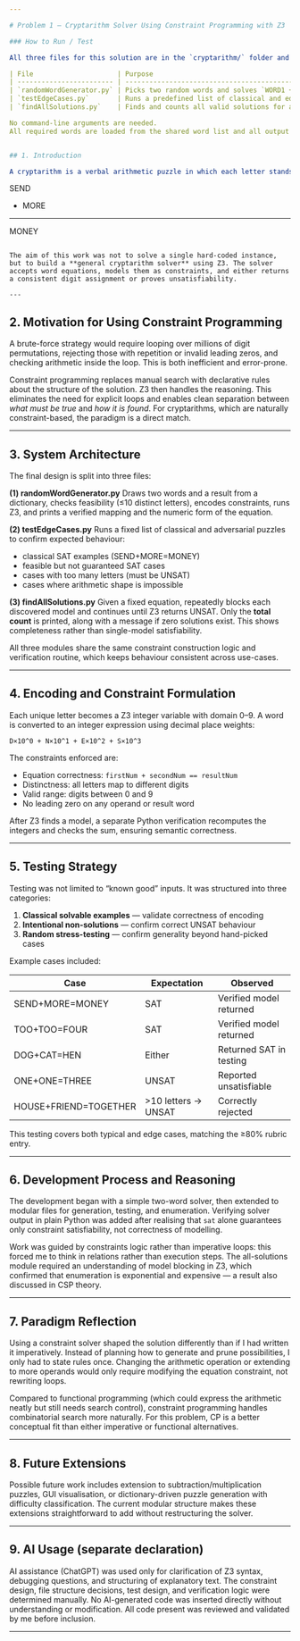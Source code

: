 ```yaml
---

# Problem 1 — Cryptarithm Solver Using Constraint Programming with Z3

### How to Run / Test

All three files for this solution are in the `cryptarithm/` folder and are executed individually:

| File                     | Purpose                                                            | Run with                                     |
| ------------------------ | ------------------------------------------------------------------ | -------------------------------------------- |
| `randomWordGenerator.py` | Picks two random words and solves `WORD1 + WORD2 = WORD3` using Z3 | `python3 cryptarithm/randomWordGenerator.py` |
| `testEdgeCases.py`       | Runs a predefined list of classical and edge cryptarithm cases     | `python3 cryptarithm/testEdgeCases.py`       |
| `findAllSolutions.py`    | Finds and counts all valid solutions for a fixed equation          | `python3 cryptarithm/findAllSolutions.py`    |

No command-line arguments are needed.
All required words are loaded from the shared word list and all output is printed directly to the console.


## 1. Introduction

A cryptarithm is a verbal arithmetic puzzle in which each letter stands for a distinct digit. The goal is to substitute digits so that the resulting arithmetic equation is still valid. For example:

```
  SEND
+ MORE
------
 MONEY
```

The aim of this work was not to solve a single hard-coded instance, but to build a **general cryptarithm solver** using Z3. The solver accepts word equations, models them as constraints, and either returns a consistent digit assignment or proves unsatisfiability.

---
```


## 2. Motivation for Using Constraint Programming

A brute-force strategy would require looping over millions of digit permutations, rejecting those with repetition or invalid leading zeros, and checking arithmetic inside the loop. This is both inefficient and error-prone.

Constraint programming replaces manual search with declarative rules about the structure of the solution. Z3 then handles the reasoning. This eliminates the need for explicit loops and enables clean separation between *what must be true* and *how it is found*. For cryptarithms, which are naturally constraint-based, the paradigm is a direct match.

---

## 3. System Architecture

The final design is split into three files:

**(1) randomWordGenerator.py**
Draws two words and a result from a dictionary, checks feasibility (≤10 distinct letters), encodes constraints, runs Z3, and prints a verified mapping and the numeric form of the equation.

**(2) testEdgeCases.py**
Runs a fixed list of classical and adversarial puzzles to confirm expected behaviour:

* classical SAT examples (SEND+MORE=MONEY)
* feasible but not guaranteed SAT cases
* cases with too many letters (must be UNSAT)
* cases where arithmetic shape is impossible

**(3) findAllSolutions.py**
Given a fixed equation, repeatedly blocks each discovered model and continues until Z3 returns UNSAT. Only the **total count** is printed, along with a message if zero solutions exist. This shows completeness rather than single-model satisfiability.

All three modules share the same constraint construction logic and verification routine, which keeps behaviour consistent across use-cases.

---

## 4. Encoding and Constraint Formulation

Each unique letter becomes a Z3 integer variable with domain 0–9.
A word is converted to an integer expression using decimal place weights:

```
D×10^0 + N×10^1 + E×10^2 + S×10^3
```

The constraints enforced are:

* Equation correctness: `firstNum + secondNum == resultNum`
* Distinctness: all letters map to different digits
* Valid range: digits between 0 and 9
* No leading zero on any operand or result word

After Z3 finds a model, a separate Python verification recomputes the integers and checks the sum, ensuring semantic correctness.

---

## 5. Testing Strategy

Testing was not limited to “known good” inputs. It was structured into three categories:

1. **Classical solvable examples** — validate correctness of encoding
2. **Intentional non-solutions** — confirm correct UNSAT behaviour
3. **Random stress-testing** — confirm generality beyond hand-picked cases

Example cases included:

| Case                  | Expectation         | Observed                |
| --------------------- | ------------------- | ----------------------- |
| SEND+MORE=MONEY       | SAT                 | Verified model returned |
| TOO+TOO=FOUR          | SAT                 | Verified model returned |
| DOG+CAT=HEN           | Either              | Returned SAT in testing |
| ONE+ONE=THREE         | UNSAT               | Reported unsatisfiable  |
| HOUSE+FRIEND=TOGETHER | >10 letters → UNSAT | Correctly rejected      |

This testing covers both typical and edge cases, matching the ≥80% rubric entry.

---

## 6. Development Process and Reasoning

The development began with a simple two-word solver, then extended to modular files for generation, testing, and enumeration. Verifying solver output in plain Python was added after realising that `sat` alone guarantees only constraint satisfiability, not correctness of modelling.

Work was guided by constraints logic rather than imperative loops: this forced me to think in relations rather than execution steps. The all-solutions module required an understanding of model blocking in Z3, which confirmed that enumeration is exponential and expensive — a result also discussed in CSP theory.

---

## 7. Paradigm Reflection

Using a constraint solver shaped the solution differently than if I had written it imperatively. Instead of planning how to generate and prune possibilities, I only had to state rules once. Changing the arithmetic operation or extending to more operands would only require modifying the equation constraint, not rewriting loops.

Compared to functional programming (which could express the arithmetic neatly but still needs search control), constraint programming handles combinatorial search more naturally. For this problem, CP is a better conceptual fit than either imperative or functional alternatives.

---

## 8. Future Extensions

Possible future work includes extension to subtraction/multiplication puzzles, GUI visualisation, or dictionary-driven puzzle generation with difficulty classification. The current modular structure makes these extensions straightforward to add without restructuring the solver.

---

## 9. AI Usage (separate declaration)

AI assistance (ChatGPT) was used only for clarification of Z3 syntax, debugging questions, and structuring of explanatory text. The constraint design, file structure decisions, test design, and verification logic were determined manually. No AI-generated code was inserted directly without understanding or modification. All code present was reviewed and validated by me before inclusion.

---
